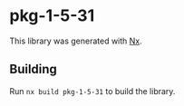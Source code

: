 # pkg-1-5-31

This library was generated with [Nx](https://nx.dev).

## Building

Run `nx build pkg-1-5-31` to build the library.

